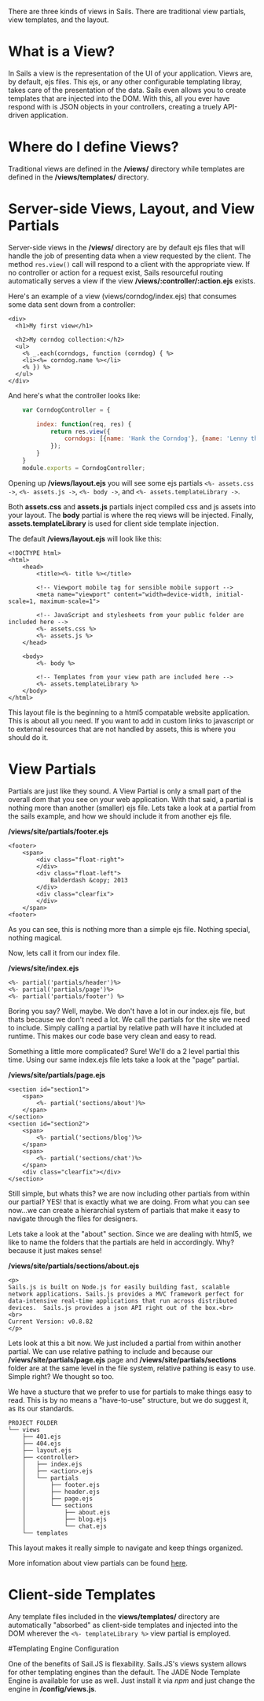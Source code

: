 There are three kinds of views in Sails. There are traditional view partials, view templates, and
the layout.

# What is a View?
In Sails a view is the representation of the UI of your application. Views are, by default, ejs
files. This ejs, or any other configurable templating libray, takes care of the presentation of the
data. Sails even allows you to create templates that are injected into the DOM. With this, all
you ever have respond with is JSON objects in your controllers, creating a truely API-driven
application.

# Where do I define Views?
Traditional views are defined in the **/views/** directory while templates are defined in the 
**/views/templates/** directory.

# Server-side Views, Layout, and View Partials
Server-side views in the **/views/** directory are by default ejs files that will handle the job
of presenting data when a view requested by the client. The method ```res.view()``` call will
respond to a client with the appropriate view. If no controller or action for a request exist, Sails resourceful routing automatically serves a view if the view **/views/:controller/:action.ejs** exists.

Here's an example of a view (views/corndog/index.ejs) that consumes some data sent down from a controller:

```
<div>
  <h1>My first view</h1>

  <h2>My corndog collection:</h2>
  <ul>
    <% _.each(corndogs, function (corndog) { %>
    <li><%= corndog.name %></li>
    <% }) %>
  </ul>
</div>
```

And here's what the controller looks like:
```javascript
	var CorndogController = {

		index: function(req, res) {
			return res.view({
				corndogs: [{name: 'Hank the Corndog'}, {name: 'Lenny the Corndog'}]
			});
		}
	}
	module.exports = CorndogController;
```

Opening up **/views/layout.ejs** you will see some ejs partials ```<%- assets.css ->```, ```<%- assets.js ->```, ```<%- body ->```, and ```<%- assets.templateLibrary ->```.

Both **assets.css** and **assets.js** partials inject compiled css and js assets into your layout.
The **body** partial is where the req views will be injected. Finally, **assets.templateLibrary**
is used for client side template injection.

The default **/views/layout.ejs** will look like this:

```
<!DOCTYPE html>
<html>
	<head>
		<title><%- title %></title>

		<!-- Viewport mobile tag for sensible mobile support -->
		<meta name="viewport" content="width=device-width, initial-scale=1, maximum-scale=1">
		
		<!-- JavaScript and stylesheets from your public folder are included here -->
		<%- assets.css %>
		<%- assets.js %>
	</head>

	<body>
		<%- body %>

		<!-- Templates from your view path are included here -->
		<%- assets.templateLibrary %>
	</body>
</html>
```

This layout file is the beginning to a html5 compatable website application.  This is about all you need.  If you want to add in custom links to javascript or to external resources that are not handled by assets, this is where you should do it.

# View Partials

Partials are just like they sound.  A View Partial is only a small part of the overall dom that you see on your web application.  With that said, a partial is nothing more than another (smaller) ejs file.  Lets take a look at a partial from the sails example, and how we should include it from another ejs file.

**/views/site/partials/footer.ejs**
```
<footer>
	<span>
		<div class="float-right">
		</div>
		<div class="float-left">
			Balderdash &copy; 2013
		</div>
		<div class="clearfix">
		</div>
	</span>
<footer>
```
As you can see, this is nothing more than a simple ejs file.  Nothing special, nothing magical.

Now, lets call it from our index file.

**/views/site/index.ejs**
```
<%- partial('partials/header')%>
<%- partial('partials/page')%>
<%- partial('partials/footer') %>  
```

Boring you say?  Well, maybe.  We don't have a lot in our index.ejs file, but thats because we don't need a lot.  We call the partials for the site we need to include.  Simply calling a partial by relative path will have it included at runtime.  This makes our code base very clean and easy to read.

Something a little more complicated?  Sure!  We'll do a 2 level partial this time.  Using our same index.ejs file lets take a look at the "page" partial.

**/views/site/partials/page.ejs**
```
<section id="section1">
	<span>
		<%- partial('sections/about')%>
	</span>
</section>
<section id="section2">
	<span>
		<%- partial('sections/blog')%>
	</span>
	<span>
		<%- partial('sections/chat')%>
	</span>
	<div class="clearfix"></div>
</section>
```

Still simple, but whats this? we are now including other partials from within our partial?  YES! that is exactly what we are doing.  From what you can see now...we can create a hierarchial system of partials that make it easy to navigate through the files for designers.

Lets take a look at the "about" section.  Since we are dealing with html5, we like to name the folders that the partials are held in accordingly.  Why? because it just makes sense!

**/views/site/partials/sections/about.ejs**
```
<p>
Sails.js is built on Node.js for easily building fast, scalable network applications. Sails.js provides a MVC framework perfect for data-intensive real-time applications that run across distributed devices.  Sails.js provides a json API right out of the box.<br>
<br>
Current Version: v0.8.82
</p>
```

Lets look at this a bit now.  We just included a partial from within another partial.  We can use relative pathing to include and because our **/views/site/partials/page.ejs** page and **/views/site/partials/sections** folder are at the same level in the file system, relative pathing is easy to use.  Simple right?  We thought so too.

We have a stucture that we prefer to use for partials to make things easy to read.  This is by no means a "have-to-use" structure, but we do suggest it, as its our standards.


```
PROJECT FOLDER
└── views
    ├── 401.ejs
    ├── 404.ejs
    ├── layout.ejs
    ├── <controller>
    │   ├── index.ejs
    │   ├── <action>.ejs
    │   └── partials
    │       ├── footer.ejs
    │       ├── header.ejs
    │       ├── page.ejs
    │       └── sections
    │           ├── about.ejs
    │           ├── blog.ejs
    │           └── chat.ejs
    └── templates
```

This layout makes it really simple to navigate and keep things organized.

More infomation about view partials
can be found <a href="http://expressjs.com/2x/guide.html#view-partials">here</a>.

<!-- _TODO_

# View Promises
With Promises, views can be used to build complex API responses that join together several models
without ever having to write a controller.  
_TODO_ -->

# Client-side Templates

Any template files included in the **views/templates/** directory are automatically "absorbed"
as client-side templates and injected into the DOM wherever the ```<%- templateLibrary %>``` view
partial is employed.

#Templating Engine Configuration

One of the benefits of Sail.JS is flexability.  Sails.JS's views system allows for other templating engines than the default.  The JADE Node Template Engine is available for use as well.  Just install it via *npm* and just change the engine in **/config/views.js**.